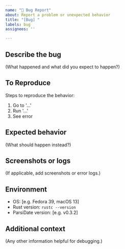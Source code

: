 ```yaml
---
name: "🐞 Bug Report"
about: Report a problem or unexpected behavior
title: "[Bug] "
labels: bug
assignees: ''

---
```


## Describe the bug

(What happened and what did you expect to happen?)

## To Reproduce

Steps to reproduce the behavior:
1. Go to '...'
2. Run '...'
3. See error

## Expected behavior

(What should happen instead?)

## Screenshots or logs

(If applicable, add screenshots or error logs.)

## Environment

- OS: [e.g. Fedora 39, macOS 13]
- Rust version: `rustc --version`
- ParsiDate version: [e.g. v0.3.2]

## Additional context

(Any other information helpful for debugging.)
